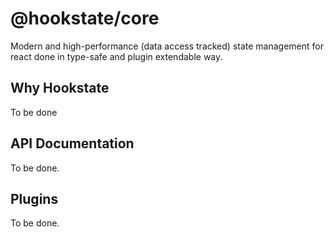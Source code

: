 # @hookstate/core

Modern and high-performance (data access tracked) state management for react done in type-safe and plugin extendable way.

## Why Hookstate

To be done

## API Documentation

To be done.

## Plugins

To be done.
